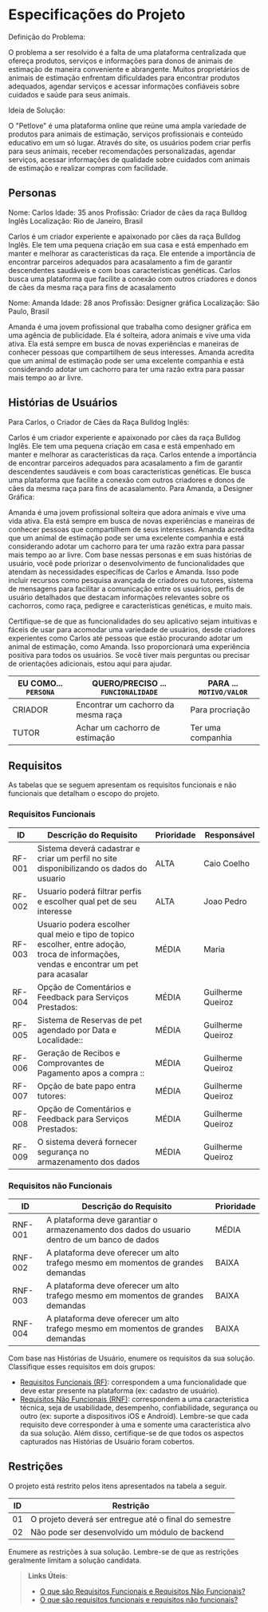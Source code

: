 # Especificações do Projeto

Definição do Problema:

O problema a ser resolvido é a falta de uma plataforma centralizada que ofereça produtos, serviços e informações para donos de animais de estimação de maneira conveniente e abrangente. Muitos proprietários de animais de estimação enfrentam dificuldades para encontrar produtos adequados, agendar serviços e acessar informações confiáveis sobre cuidados e saúde para seus animais.

Ideia de Solução:

O "Petlove" é uma plataforma online que reúne uma ampla variedade de produtos para animais de estimação, serviços profissionais e conteúdo educativo em um só lugar. Através do site, os usuários podem criar perfis para seus animais, receber recomendações personalizadas, agendar serviços, acessar informações de qualidade sobre cuidados com animais de estimação e realizar compras com facilidade.

## Personas

Nome: Carlos
Idade: 35 anos
Profissão: Criador de cães da raça Bulldog Inglês
Localização: Rio de Janeiro, Brasil

Carlos é um criador experiente e apaixonado por cães da raça Bulldog Inglês. Ele tem uma pequena criação em sua casa e está empenhado em manter e melhorar as características da raça. Ele entende a importância de encontrar parceiros adequados para acasalamento a fim de garantir descendentes saudáveis e com boas características genéticas. Carlos busca uma plataforma que facilite a conexão com outros criadores e donos de cães da mesma raça para fins de acasalamento

Nome: Amanda
Idade: 28 anos
Profissão: Designer gráfica
Localização: São Paulo, Brasil

Amanda é uma jovem profissional que trabalha como designer gráfica em uma agência de publicidade. Ela é solteira, adora animais e vive uma vida ativa. Ela está sempre em busca de novas experiências e maneiras de conhecer pessoas que compartilhem de seus interesses. Amanda acredita que um animal de estimação pode ser uma excelente companhia e está considerando adotar um cachorro para ter uma razão extra para passar mais tempo ao ar livre.


## Histórias de Usuários

Para Carlos, o Criador de Cães da Raça Bulldog Inglês:

Carlos é um criador experiente e apaixonado por cães da raça Bulldog Inglês.
Ele tem uma pequena criação em casa e está empenhado em manter e melhorar as características da raça.
Carlos entende a importância de encontrar parceiros adequados para acasalamento a fim de garantir descendentes saudáveis e com boas características genéticas.
Ele busca uma plataforma que facilite a conexão com outros criadores e donos de cães da mesma raça para fins de acasalamento.
Para Amanda, a Designer Gráfica:

Amanda é uma jovem profissional solteira que adora animais e vive uma vida ativa.
Ela está sempre em busca de novas experiências e maneiras de conhecer pessoas que compartilhem de seus interesses.
Amanda acredita que um animal de estimação pode ser uma excelente companhia e está considerando adotar um cachorro para ter uma razão extra para passar mais tempo ao ar livre.
Com base nessas personas e em suas histórias de usuário, você pode priorizar o desenvolvimento de funcionalidades que atendam às necessidades específicas de Carlos e Amanda. Isso pode incluir recursos como pesquisa avançada de criadores ou tutores, sistema de mensagens para facilitar a comunicação entre os usuários, perfis de usuário detalhados que destacam informações relevantes sobre os cachorros, como raça, pedigree e características genéticas, e muito mais.

Certifique-se de que as funcionalidades do seu aplicativo sejam intuitivas e fáceis de usar para acomodar uma variedade de usuários, desde criadores experientes como Carlos até pessoas que estão procurando adotar um animal de estimação, como Amanda. Isso proporcionará uma experiência positiva para todos os usuários. Se você tiver mais perguntas ou precisar de orientações adicionais, estou aqui para ajudar.

|EU COMO... `PERSONA`| QUERO/PRECISO ... `FUNCIONALIDADE` |PARA ... `MOTIVO/VALOR`                 |
|--------------------|------------------------------------|----------------------------------------|
|CRIADOR             |Encontrar um cachorro da mesma raça | Para procriação
|TUTOR               |Achar um cachorro de estimação      | Ter uma companhia  
             




## Requisitos

As tabelas que se seguem apresentam os requisitos funcionais e não funcionais que detalham o escopo do projeto.

### Requisitos Funcionais

|ID    | Descrição do Requisito  | Prioridade | Responsável |
|------|-----------------------------------------|----| ----|
|RF-001|Sistema deverá cadastrar e criar um perfil no site disponibilizando os dados do usuario | ALTA |Caio Coelho  |Caio Coelho
|RF-002|Usuario poderá filtrar perfis e escolher qual pet de seu interesse| ALTA |Joao Pedro|
|RF-003|Usuario podera escolher qual meio e tipo de topico escolher, entre adoção, troca de informações, vendas e encontrar um pet para acasalar  | MÉDIA |Maria|
|RF-004|Opção de Comentários e Feedback para Serviços Prestados:| MÉDIA |Guilherme Queiroz|
|RF-005|Sistema de Reservas de pet agendado por Data e Localidade::| MÉDIA |Guilherme Queiroz
|RF-006|Geração de Recibos e Comprovantes de Pagamento apos a compra ::| MÉDIA |Guilherme Queiroz
|RF-007|Opção de bate papo entra tutores:| MÉDIA |Guilherme Queiroz
|RF-008|Opção de Comentários e Feedback para Serviços Prestados:| MÉDIA |Guilherme Queiroz
|RF-009|O sistema deverá fornecer segurança no armazenamento dos dados| MÉDIA |Guilherme Queiroz



### Requisitos não Funcionais

|ID     | Descrição do Requisito  |Prioridade |
|-------|-------------------------|----|
|RNF-001| A plataforma deve garantiar o armazenamento dos dados do usuario dentro de um banco de dados | MÉDIA | 
|RNF-002| A plataforma deve oferecer um alto trafego mesmo em momentos de grandes demandas|  BAIXA | 
|RNF-003| A plataforma deve oferecer um alto trafego mesmo em momentos de grandes demandas|  BAIXA |
|RNF-004| A plataforma deve oferecer um alto trafego mesmo em momentos de grandes demandas|  BAIXA |


Com base nas Histórias de Usuário, enumere os requisitos da sua solução. Classifique esses requisitos em dois grupos:

- [Requisitos Funcionais
 (RF)](https://pt.wikipedia.org/wiki/Requisito_funcional):
 correspondem a uma funcionalidade que deve estar presente na
  plataforma (ex: cadastro de usuário).
- [Requisitos Não Funcionais
  (RNF)](https://pt.wikipedia.org/wiki/Requisito_n%C3%A3o_funcional):
  correspondem a uma característica técnica, seja de usabilidade,
  desempenho, confiabilidade, segurança ou outro (ex: suporte a
  dispositivos iOS e Android).
Lembre-se que cada requisito deve corresponder à uma e somente uma
característica alvo da sua solução. Além disso, certifique-se de que
todos os aspectos capturados nas Histórias de Usuário foram cobertos.

## Restrições

O projeto está restrito pelos itens apresentados na tabela a seguir.

|ID| Restrição                                             |
|--|-------------------------------------------------------|
|01| O projeto deverá ser entregue até o final do semestre |
|02| Não pode ser desenvolvido um módulo de backend        |


Enumere as restrições à sua solução. Lembre-se de que as restrições geralmente limitam a solução candidata.

> **Links Úteis**:
> - [O que são Requisitos Funcionais e Requisitos Não Funcionais?](https://codificar.com.br/requisitos-funcionais-nao-funcionais/)
> - [O que são requisitos funcionais e requisitos não funcionais?](https://analisederequisitos.com.br/requisitos-funcionais-e-requisitos-nao-funcionais-o-que-sao/)
